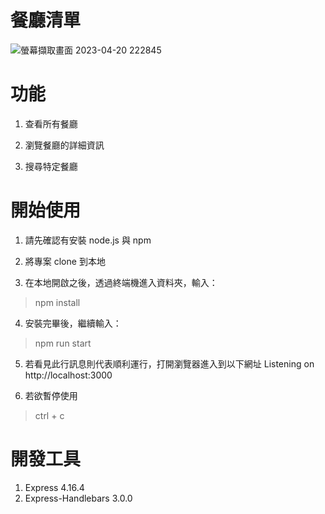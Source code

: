 <h1> 餐廳清單 </h1>

![螢幕擷取畫面 2023-04-20 222845](https://user-images.githubusercontent.com/115865251/233402940-6253e717-9ccd-4d0e-b960-0a5dd584a757.jpg)

<h1> 功能 </h1>

1. 查看所有餐廳

2. 瀏覽餐廳的詳細資訊

3. 搜尋特定餐廳

<h1> 開始使用 </h1>

1. 請先確認有安裝 node.js 與 npm

2. 將專案 clone 到本地

3. 在本地開啟之後，透過終端機進入資料夾，輸入：
>npm install

4. 安裝完畢後，繼續輸入：
>npm run start

5. 若看見此行訊息則代表順利運行，打開瀏覽器進入到以下網址
Listening on http://localhost:3000

6. 若欲暫停使用
>ctrl + c

<h1> 開發工具 </h1>


1. Express 4.16.4
2. Express-Handlebars 3.0.0
